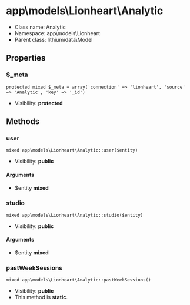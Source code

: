 app\models\Lionheart\Analytic
===============






* Class name: Analytic
* Namespace: app\models\Lionheart
* Parent class: lithium\data\Model





Properties
----------


### $_meta

    protected mixed $_meta = array('connection' => 'lionheart', 'source' => 'Analytic', 'key' => '_id')





* Visibility: **protected**


Methods
-------


### user

    mixed app\models\Lionheart\Analytic::user($entity)





* Visibility: **public**


#### Arguments
* $entity **mixed**



### studio

    mixed app\models\Lionheart\Analytic::studio($entity)





* Visibility: **public**


#### Arguments
* $entity **mixed**



### pastWeekSessions

    mixed app\models\Lionheart\Analytic::pastWeekSessions()





* Visibility: **public**
* This method is **static**.



